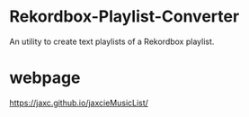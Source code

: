 # Rekordbox-Playlist-Converter
An utility to create text playlists of a Rekordbox playlist.

# webpage
https://jaxc.github.io/jaxcieMusicList/
